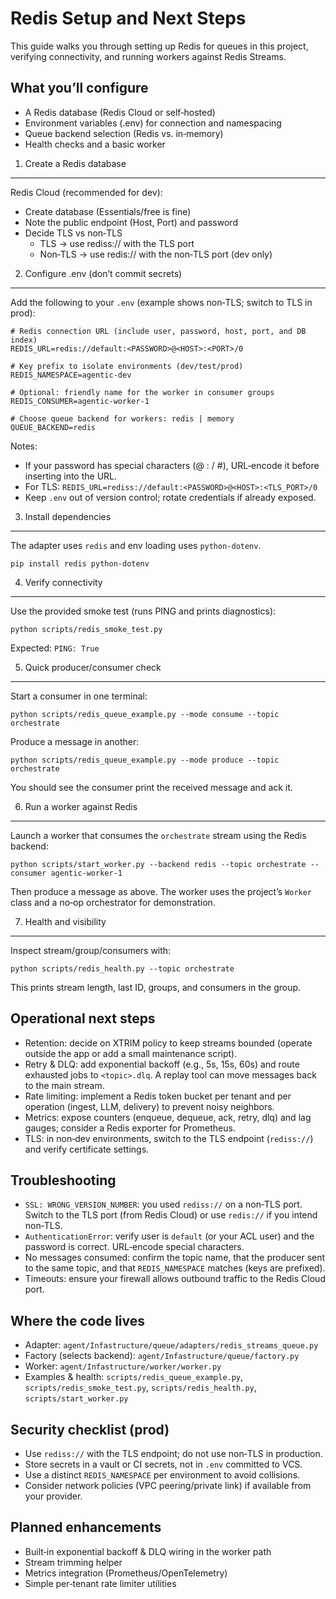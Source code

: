 Redis Setup and Next Steps
==========================

This guide walks you through setting up Redis for queues in this project, verifying connectivity, and running workers against Redis Streams.

What you’ll configure
---------------------
- A Redis database (Redis Cloud or self‑hosted)
- Environment variables (.env) for connection and namespacing
- Queue backend selection (Redis vs. in‑memory)
- Health checks and a basic worker

1) Create a Redis database
--------------------------
Redis Cloud (recommended for dev):
- Create database (Essentials/free is fine)
- Note the public endpoint (Host, Port) and password
- Decide TLS vs non‑TLS
  - TLS → use rediss:// with the TLS port
  - Non‑TLS → use redis:// with the non‑TLS port (dev only)

2) Configure .env (don’t commit secrets)
---------------------------------------
Add the following to your `.env` (example shows non‑TLS; switch to TLS in prod):

```
# Redis connection URL (include user, password, host, port, and DB index)
REDIS_URL=redis://default:<PASSWORD>@<HOST>:<PORT>/0

# Key prefix to isolate environments (dev/test/prod)
REDIS_NAMESPACE=agentic-dev

# Optional: friendly name for the worker in consumer groups
REDIS_CONSUMER=agentic-worker-1

# Choose queue backend for workers: redis | memory
QUEUE_BACKEND=redis
```

Notes:
- If your password has special characters (@ : / #), URL‑encode it before inserting into the URL.
- For TLS: `REDIS_URL=rediss://default:<PASSWORD>@<HOST>:<TLS_PORT>/0`
- Keep `.env` out of version control; rotate credentials if already exposed.

3) Install dependencies
-----------------------
The adapter uses `redis` and env loading uses `python-dotenv`.

```
pip install redis python-dotenv
```

4) Verify connectivity
----------------------
Use the provided smoke test (runs PING and prints diagnostics):

```
python scripts/redis_smoke_test.py
```

Expected: `PING: True`

5) Quick producer/consumer check
--------------------------------
Start a consumer in one terminal:

```
python scripts/redis_queue_example.py --mode consume --topic orchestrate
```

Produce a message in another:

```
python scripts/redis_queue_example.py --mode produce --topic orchestrate
```

You should see the consumer print the received message and ack it.

6) Run a worker against Redis
-----------------------------
Launch a worker that consumes the `orchestrate` stream using the Redis backend:

```
python scripts/start_worker.py --backend redis --topic orchestrate --consumer agentic-worker-1
```

Then produce a message as above. The worker uses the project’s `Worker` class and a no‑op orchestrator for demonstration.

7) Health and visibility
------------------------
Inspect stream/group/consumers with:

```
python scripts/redis_health.py --topic orchestrate
```

This prints stream length, last ID, groups, and consumers in the group.

Operational next steps
----------------------
- Retention: decide on XTRIM policy to keep streams bounded (operate outside the app or add a small maintenance script).
- Retry & DLQ: add exponential backoff (e.g., 5s, 15s, 60s) and route exhausted jobs to `<topic>.dlq`. A replay tool can move messages back to the main stream.
- Rate limiting: implement a Redis token bucket per tenant and per operation (ingest, LLM, delivery) to prevent noisy neighbors.
- Metrics: expose counters (enqueue, dequeue, ack, retry, dlq) and lag gauges; consider a Redis exporter for Prometheus.
- TLS: in non‑dev environments, switch to the TLS endpoint (`rediss://`) and verify certificate settings.

Troubleshooting
---------------
- `SSL: WRONG_VERSION_NUMBER`: you used `rediss://` on a non‑TLS port. Switch to the TLS port (from Redis Cloud) or use `redis://` if you intend non‑TLS.
- `AuthenticationError`: verify user is `default` (or your ACL user) and the password is correct. URL‑encode special characters.
- No messages consumed: confirm the topic name, that the producer sent to the same topic, and that `REDIS_NAMESPACE` matches (keys are prefixed).
- Timeouts: ensure your firewall allows outbound traffic to the Redis Cloud port.

Where the code lives
--------------------
- Adapter: `agent/Infastructure/queue/adapters/redis_streams_queue.py`
- Factory (selects backend): `agent/Infastructure/queue/factory.py`
- Worker: `agent/Infastructure/worker/worker.py`
- Examples & health: `scripts/redis_queue_example.py`, `scripts/redis_smoke_test.py`, `scripts/redis_health.py`, `scripts/start_worker.py`

Security checklist (prod)
-------------------------
- Use `rediss://` with the TLS endpoint; do not use non‑TLS in production.
- Store secrets in a vault or CI secrets, not in `.env` committed to VCS.
- Use a distinct `REDIS_NAMESPACE` per environment to avoid collisions.
- Consider network policies (VPC peering/private link) if available from your provider.

Planned enhancements
--------------------
- Built‑in exponential backoff & DLQ wiring in the worker path
- Stream trimming helper
- Metrics integration (Prometheus/OpenTelemetry)
- Simple per‑tenant rate limiter utilities
